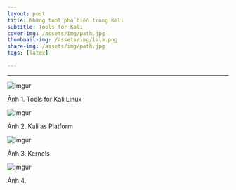 ```yaml
---
layout: post
title: Những tool phổ biến trong Kali 
subtitle: Tools for Kali
cover-img: /assets/img/path.jpg
thumbnail-img: /assets/img/lala.png
share-img: /assets/img/path.jpg
tags: [latex]

---
```



<style TYPE="text/css">
code.has-jax {font: inherit; font-size: 100%; background: inherit; border: inherit;}
</style>
<script type="text/x-mathjax-config">
MathJax.Hub.Config({
    tex2jax: {
        inlineMath: [['$','$'], ['\\(','\\)']],
        skipTags: ['script', 'noscript', 'style', 'textarea', 'pre'] // removed 'code' entry
    }
});
MathJax.Hub.Queue(function() {
    var all = MathJax.Hub.getAllJax(), i;
    for(i = 0; i < all.length; i += 1) {
        all[i].SourceElement().parentNode.className += ' has-jax';
    }
});
</script>
<script type="text/javascript" src="https://cdnjs.cloudflare.com/ajax/libs/mathjax/2.7.4/MathJax.js?config=TeX-AMS_HTML-full"></script>

----------------

![Imgur](https://i.imgur.com/r9r77Fz.png)

Ảnh 1. Tools for Kali Linux

![Imgur](https://i.imgur.com/yPt9HTV.png)

Ảnh 2. Kali as Platform

![Imgur](https://i.imgur.com/BRUuMFv.png)

Ảnh 3. Kernels 

![Imgur](https://i.imgur.com/hujyCbz.png)

Ảnh 4.
